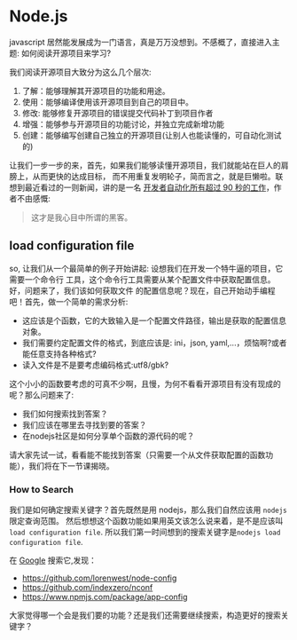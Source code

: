 # Node.js

javascript 居然能发展成为一门语言，真是万万没想到。不感概了，直接进入主题:
如何阅读开源项目来学习?

我们阅读开源项目大致分为这么几个层次:

1. 了解：能够理解其开源项目的功能和用途。
2. 使用：能够编译使用该开源项目到自己的项目中。
3. 修改: 能够修复开源项目的错误提交代码补丁到项目作者
4. 增强：能够参与开源项目的功能讨论，并独立完成新增功能
5. 创建：能够编写创建自己独立的开源项目(让别人也能读懂的，可自动化测试的)

让我们一步一步的来，首先，如果我们能够读懂开源项目，我们就能站在巨人的肩膀上，从而更快的达成目标，
而不用重复发明轮子，简而言之，就是巨懒啦。联想到最近看过的一则新闻，讲的是一名
[开发者自动化所有超过 90 秒的工作](http://36kr.com/p/5040040.html)，作者不由感慨:

>这才是我心目中所谓的黑客。

## load configuration file

so, 让我们从一个最简单的例子开始讲起: 设想我们在开发一个特牛逼的项目，它需要一个命令行
工具，这个命令行工具需要从某个配置文件中获取配置信息。好，问题来了，我们该如何获取文件
的配置信息呢？现在，自己开始动手编程吧！首先，做一个简单的需求分析:

* 这应该是个函数，它的大致输入是一个配置文件路径，输出是获取的配置信息对象。
* 我们需要约定配置文件的格式，到底应该是: ini，json, yaml,...，烦恼啊?或者能任意支持各种格式?
* 读入文件是不是要考虑编码格式:utf8/gbk?

这个小小的函数要考虑的可真不少啊，且慢，为何不看看开源项目有没有现成的呢？那么问题来了:

* 我们如何搜索找到答案？
* 我们应该在哪里去寻找到要的答案？
* 在nodejs社区是如何分享单个函数的源代码的呢？

请大家先试一试，看看能不能找到答案（只需要一个从文件获取配置的函数功能），我们将在下一节课揭晓。

### How to Search

我们是如何确定搜索关键字？首先既然是用 nodejs，那么我们自然应该用 `nodejs` 限定查询范围。
然后想想这个函数功能如果用英文该怎么说来着，是不是应该叫`load configuration file`.
所以我们第一时间想到的搜索关键字是`nodejs load configuration file`.

在 [Google](https://www.google.com) 搜索它,发现：

* https://github.com/lorenwest/node-config
* https://github.com/indexzero/nconf
* https://www.npmjs.com/package/app-config

大家觉得哪一个会是我们要的功能？还是我们还需要继续搜索，构造更好的搜索关键字？
